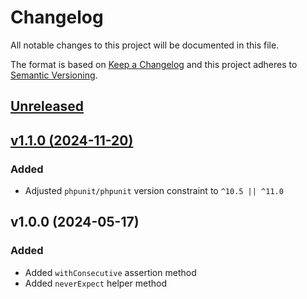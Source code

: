 # Changelog

All notable changes to this project will be documented in this file.

The format is based on [Keep a Changelog](http://keepachangelog.com/en/1.0.0/)
and this project adheres to [Semantic Versioning](http://semver.org/spec/v2.0.0.html).


## [Unreleased](https://github.com/inspirum/phpunit-extension/compare/v1.1.0...master)

## [v1.1.0 (2024-11-20)](https://github.com/inspirum/phpunit-extension/compare/v1.0.0...v1.1.0)
### Added
- Adjusted `phpunit/phpunit` version constraint to `^10.5 || ^11.0`


## v1.0.0 (2024-05-17) 
### Added
- Added `withConsecutive` assertion method
- Added `neverExpect` helper method

